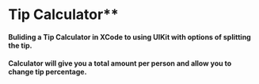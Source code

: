 # Tip Calculator</u>**

#### Buliding a Tip Calculator in XCode to using UIKit with options of splitting the tip.

#### Calculator will give you a total amount per person and allow you to change tip percentage.
